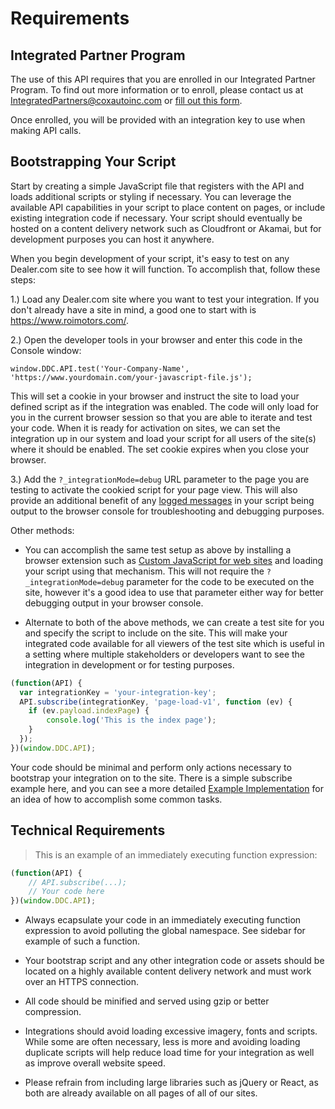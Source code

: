 # Requirements

## Integrated Partner Program

The use of this API requires that you are enrolled in our Integrated Partner Program. To find out more information or to enroll, please contact us at <a href="mailto:IntegratedPartners@coxautoinc.com"> IntegratedPartners@coxautoinc.com</a> or <a href="https://forms.dealer.com/integrated-partner-program.htm" target="_blank">fill out this form</a>.

Once enrolled, you will be provided with an integration key to use when making API calls.

## Bootstrapping Your Script

Start by creating a simple JavaScript file that registers with the API and loads additional scripts or styling if necessary. You can leverage the available API capabilities in your script to place content on pages, or include existing integration code if necessary. Your script should eventually be hosted on a content delivery network such as Cloudfront or Akamai, but for development purposes you can host it anywhere.

When you begin development of your script, it's easy to test on any Dealer.com site to see how it will function. To accomplish that, follow these steps:

1.) Load any Dealer.com site where you want to test your integration. If you don't already have a site in mind, a good one to start with is <a href="https://www.roimotors.com/" target="_blank">https://www.roimotors.com/</a>.

2.) Open the developer tools in your browser and enter this code in the Console window:

```
window.DDC.API.test('Your-Company-Name', 'https://www.yourdomain.com/your-javascript-file.js');
```

This will set a cookie in your browser and instruct the site to load your defined script as if the integration was enabled. The code will only load for you in the current browser session so that you are able to iterate and test your code. When it is ready for activation on sites, we can set the integration up in our system and load your script for all users of the site(s) where it should be enabled. The set cookie expires when you close your browser.

3.) Add the `?_integrationMode=debug` URL parameter to the page you are testing to activate the cookied script for your page view. This will also provide an additional benefit of any <a href="#debugging">logged messages</a> in your script being output to the browser console for troubleshooting and debugging purposes.

Other methods:

* You can accomplish the same test setup as above by installing a browser extension such as <a href="https://chrome.google.com/webstore/detail/custom-javascript-for-web/poakhlngfciodnhlhhgnaaelnpjljija" target="_blank">Custom JavaScript for web sites</a> and loading your script using that mechanism. This will not require the `?_integrationMode=debug` parameter for the code to be executed on the site, however it's a good idea to use that parameter either way for better debugging output in your browser console.

* Alternate to both of the above methods, we can create a test site for you and specify the script to include on the site. This will make your integrated code available for all viewers of the test site which is useful in a setting where multiple stakeholders or developers want to see the integration in development or for testing purposes.

```javascript
(function(API) {
  var integrationKey = 'your-integration-key';
  API.subscribe(integrationKey, 'page-load-v1', function (ev) {
    if (ev.payload.indexPage) {
        console.log('This is the index page');
    }
  });
})(window.DDC.API);
```

Your code should be minimal and perform only actions necessary to bootstrap your integration on to the site. There is a simple subscribe example here, and you can see a more detailed <a href="#example-implementation">Example Implementation</a> for an idea of how to accomplish some common tasks.

## Technical Requirements

> This is an example of an immediately executing function expression:

```javascript
(function(API) {
	// API.subscribe(...);
	// Your code here
})(window.DDC.API);
```
* Always ecapsulate your code in an immediately executing function expression to avoid polluting the global namespace. See sidebar for example of such a function.

* Your bootstrap script and any other integration code or assets should be located on a highly available content delivery network and must work over an HTTPS connection.

* All code should be minified and served using gzip or better compression.

* Integrations should avoid loading excessive imagery, fonts and scripts. While some are often necessary, less is more and avoiding loading duplicate scripts will help reduce load time for your integration as well as improve overall website speed.

* Please refrain from including large libraries such as jQuery or React, as both are already available on all pages of all of our sites.

